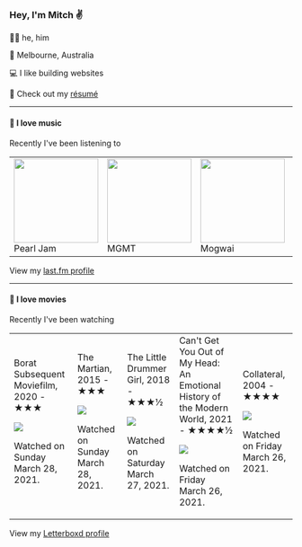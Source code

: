 <article><h3>Hey, I&#x27;m Mitch ✌️</h3><section><p>🙆‍♂️ he, him</p><p>📍 Melbourne, Australia</p><p>💻 I like building websites</p><p>📝 Check out my <a href="https://github.com/my-slab/resume">résumé</a></p></section><hr/><section><h4>💽 I love music</h4><p>Recently I&#x27;ve been listening to</p><table><tbody><td><img src="https://lastfm.freetls.fastly.net/i/u/174s/4dfa0959e9534f8dcfd24d5dc5110589.png" height="150px" alt="" role="presentation"/><br/>Pearl Jam</td><td><img src="https://lastfm.freetls.fastly.net/i/u/174s/996e2f00e3b7aeaca4748aed1d3bb1e3.png" height="150px" alt="" role="presentation"/><br/>MGMT</td><td><img src="https://lastfm.freetls.fastly.net/i/u/174s/c9549e95ea6e455ba52445e13ef0649a.png" height="150px" alt="" role="presentation"/><br/>Mogwai</td><td><img src="https://lastfm.freetls.fastly.net/i/u/174s/514ee2ab45cb48b796416288a8633c10.png" height="150px" alt="" role="presentation"/><br/>Sigur Rós</td><td><img src="https://lastfm.freetls.fastly.net/i/u/174s/466f8fd2eaf94f5a92d44c63ffc8b33a.png" height="150px" alt="" role="presentation"/><br/>Air</td></tbody></table><span>View my <a href="https://www.last.fm/user/mylsb">last.fm profile</a></span></section><hr/><section><h4>📼 I love movies</h4><p>Recently I&#x27;ve been watching</p><table><tbody><td>Borat Subsequent Moviefilm, 2020 - ★★★<br/><span> <p><img src="https://a.ltrbxd.com/resized/sm/upload/vm/qf/ng/lp/2FE2A140-82B9-48C7-ABD8-6632D4385666-0-500-0-750-crop.jpg?k=badcea7475"/></p> <p>Watched on Sunday March 28, 2021.</p> </span></td><td>The Martian, 2015 - ★★★<br/><span> <p><img src="https://a.ltrbxd.com/resized/film-poster/2/1/1/5/1/1/211511-the-martian-0-500-0-750-crop.jpg?k=50b7d614a7"/></p> <p>Watched on Sunday March 28, 2021.</p> </span></td><td>The Little Drummer Girl, 2018 - ★★★½<br/><span> <p><img src="https://a.ltrbxd.com/resized/film-poster/4/8/4/5/8/5/484585-the-little-drummer-girl-0-500-0-750-crop.jpg?k=83de7f30b1"/></p> <p>Watched on Saturday March 27, 2021.</p> </span></td><td>Can&#x27;t Get You Out of My Head: An Emotional History of the Modern World, 2021 - ★★★★½<br/><span> <p><img src="https://a.ltrbxd.com/resized/film-poster/7/1/4/2/8/1/714281-can-t-get-you-out-of-my-head-an-emotional-history-of-the--0-500-0-750-crop.jpg?k=6e4e29e2d8"/></p> <p>Watched on Friday March 26, 2021.</p> </span></td><td>Collateral, 2004 - ★★★★<br/><span> <p><img src="https://a.ltrbxd.com/resized/film-poster/5/0/9/9/5/50995-collateral-0-500-0-750-crop.jpg?k=609cb459d9"/></p> <p>Watched on Friday March 26, 2021.</p> </span></td></tbody></table><span>View my <a href="https://letterboxd.com/myslab/">Letterboxd profile</a></span></section></article>